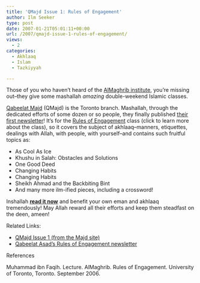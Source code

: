 ```yaml
---
title: 'QMajd Issue 1: Rules of Engagement'
author: Ilm Seeker
type: post
date: 2007-01-21T05:01:11+00:00
url: /2007/qmajd-issue-1-rules-of-engagement/
views:
  - 2
categories:
  - Akhlaaq
  - Islam
  - Tazkiyyah

---
```

Those of you who haven&#8217;t heard of the [AlMaghrib institute][1], you&#8217;re missing out&#8211;they give some mashallah _amazing_ double-weekend Islamic classes.

[Qabeelat Majd][2] (QMajd) is the Toronto branch. Mashallah, through the dedicated efforts of some dozen or so people, they finally published [their first newsletter][3]! It&#8217;s for the [Rules of Engagement][4] class (click to learn more about the class), so it covers the subject of akhlaaq&#8211;manners, etiquettes, dealings with Allah, with people, with yourself&#8211;and contains such fruitful topics as:

  * As Cool As Ice
  * Khushu in Salah: Obstacles and Solutions
  * One Good Deed
  * Changing Habits
  * Changing Habits
  * Sheikh Ahmad and the Backbiting Bint
  * And many more ilm-ified pieces, including a crossword!

Inshallah **[read it now][5]** and benefit your own eman and akhlaaq tremendously! May Allah reward all their efforts and keep them steadfast on the deen, ameen!

<div class="metaInformation">
  <p>
    Related Links:
  </p>
  
  <ul>
    <li>
      <a href="http://majd.almaghrib.org/newsletter/roe.pdf">QMajd Issue 1 (from the Majd site)</a>
    </li>
    <li>
      <a href="http://msa.concordia.ca/posters/main.php?g2_view=core.DownloadItem&#038;g2_itemId=3881&#038;g2_GALLERYSID=6eece637f30797f9e5b5e794954ce8d9">Qabeelat Asad&#8217;s Rules of Engagement newsletter</a>
    </li>
  </ul>
</div>

<div id="referencesTitle">
  References
</div>

<p class="references">
  Muhammad ibn Faqih. Lecture. AlMaghrib. Rules of Engagement. University of Toronto, Toronto. September 2006.
</p>

 [1]: /almaghrib-institute/
 [2]: http://majd.almaghrib.org
 [3]: /wp-content/uploads/roe-newsletter-majd.pdf "Rules of Engagement Newsletter"
 [4]: /rules-of-engagement
 [5]: /wp-content/uploads/roe-newsletter-majd.pdf